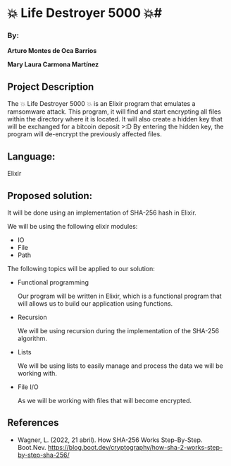 # 💥 Life Destroyer 5000 💥#
### By: ###
__Arturo Montes de Oca Barrios__

__Mary Laura Carmona Martínez__

## Project Description ##
The 💥 Life Destroyer 5000 💥 is an Elixir program that emulates a ramsomware attack.
This program, it will find and start encrypting all files within the directory where it is located. 
It will also create a hidden key that will be exchanged for a bitcoin deposit >:D
By entering the hidden key, the program will de-encrypt the previously affected files.

## Language: ## 
Elixir

## Proposed solution: ##
It will be done using an implementation of SHA-256 hash in Elixir.

We will be using the following elixir modules:
* IO
* File
* Path

The following topics will be applied to our solution:
* Functional programming

     Our program will be written in Elixir, which is a functional program that will allows us to build our application using functions.
* Recursion

     We will be using recursion during the implementation of the SHA-256 algorithm.
* Lists

     We will be using lists to easily manage and process the data we will be working with.
* File I/O

     As we will be working with files that will become encrypted.

## References ##
- Wagner, L. (2022, 21 abril). How SHA-256 Works Step-By-Step. Boot.Nev. https://blog.boot.dev/cryptography/how-sha-2-works-step-by-step-sha-256/

